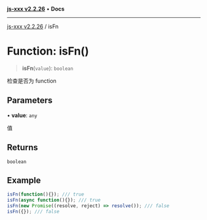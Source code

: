 [**js-xxx v2.2.26**](../README.md) • **Docs**

***

[js-xxx v2.2.26](../README.md) / isFn

# Function: isFn()

> **isFn**(`value`): `boolean`

检查是否为 function

## Parameters

• **value**: `any`

值

## Returns

`boolean`

## Example

```ts
isFn(function(){}); /// true
isFn(async function(){}); /// true
isFn(new Promise((resolve, reject) => resolve()); /// false
isFn({}); /// false
```

